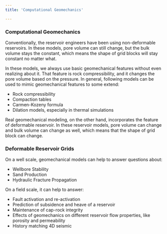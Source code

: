 ```yaml
---
title: 'Computational Geomechanics'

---
```


### Computational Geomechanics

Conventionally, the reservoir engineers have been using non-deformable reservoirs. In these models, pore volume can still change, but the bulk volume stays the constant, which means the shape of grid blocks will stay constant no matter what.

In these models, we always use basic geomechanical features without even realizing about it. That feature is rock compressibility, and it changes the pore volume based on the pressure. In general, following models can be used to mimic geomechanical features to some extend:

- Rock compressibility
- Compaction tables
- Carmen-Kozeny formula
- Dilation models, especially in thermal simulations

Real geomechanical modeling, on the other hand, incorporates the feature of deformable reservoir. In these reservoir models, pore volume can change and bulk volume can change as well, which means that the shape of grid block can change.

### Deformable Reservoir Grids

On a well scale, geomechanical models can help to answer questions about:

- Wellbore Stability
- Sand Production
- Hydraulic Fracture Propagation

On a field scale, it can help to answer:

- Fault activation and re-activation
- Prediction of subsidence and heave of a reservoir
- Maintenance of cap-rock integrity
- Effects of geomechanics on different reservoir flow properties, like porosity and permeability
- History matching 4D seismic